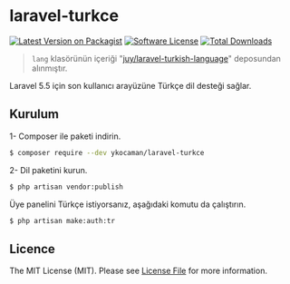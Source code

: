 # laravel-turkce

[![Latest Version on Packagist][ico-version]][link-packagist]
[![Software License][ico-license]](LICENSE.md)
[![Total Downloads][ico-downloads]][link-downloads]


> `lang` klasörünün içeriği 
"[juy/laravel-turkish-language](https://github.com/juy/laravel-turkish-language)"
 deposundan alınmıştır.

Laravel 5.5 için son kullanıcı arayüzüne Türkçe dil desteği sağlar.

## Kurulum

1- Composer ile paketi indirin.

``` bash
$ composer require --dev ykocaman/laravel-turkce
```

2- Dil paketini kurun.

``` bash
$ php artisan vendor:publish
```

Üye panelini Türkçe istiyorsanız, aşağıdaki komutu da çalıştırın.

``` bash
$ php artisan make:auth:tr
```


## Licence

The MIT License (MIT). Please see [License File](LICENSE.md) for more information.

[ico-version]: https://img.shields.io/packagist/v/ykocaman/laravel-turkce.svg?style=flat-square
[ico-license]: https://img.shields.io/badge/license-MIT-brightgreen.svg?style=flat-square
[ico-downloads]: https://img.shields.io/packagist/dt/ykocaman/laravel-turkce.svg?style=flat-square

[link-packagist]: https://packagist.org/packages/ykocaman/laravel-turkce
[link-downloads]: https://packagist.org/packages/ykocaman/laravel-turkce
[link-author]: https://github.com/ykocaman
